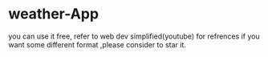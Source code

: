 # weather-App

you can use it free, refer to web dev simplified(youtube) for refrences if you want some different format ,please consider to star it.
